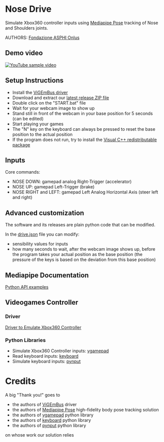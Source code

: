 # Nose Drive #
Simulate Xbox360 controller inputs using [Mediapipe Pose](https://google.github.io/mediapipe/solutions/pose.html) tracking of Nose and Shoulders joints.

AUTHORS: [Fondazione ASPHI Onlus](https://asphi.it/)

## Demo video ##
[![YouTube sample video](https://img.youtube.com/vi/r1LHRb9G_eM/0.jpg)](https://www.youtube.com/watch?v=r1LHRb9G_eM)

## Setup Instructions ##
* Install the [ViGEmBus driver](https://github.com/ViGEm/ViGEmBus/releases)
* Download and extract our [latest release ZIP file](https://github.com/Fondazione-ASPHI/Nose-Drive/releases)
* Double click on the "START.bat" file
* Wait for your webcam image to show up
* Stand still in front of the webcam in your base position for 5 seconds (can be edited)
* Start playing your games
* The "N" key on the keyboard can always be pressed to reset the base position to the actual position
* If the program does not run, try to install the [Visual C++ redistributable package](https://learn.microsoft.com/it-it/cpp/windows/latest-supported-vc-redist?view=msvc-170#visual-studio-2015-2017-2019-and-2022)

## Inputs
Core commands:
* NOSE DOWN: gamepad analog Right-Trigger (accelerator)
* NOSE UP: gamepad Left-Trigger (brake)
* NOSE RIGHT and LEFT: gamepad Left Analog Horizontal Axis (steer left and right) 

## Advanced customization ##
The software and its releases are plain python code that can be modified.

In the [drive.json](https://github.com/Fondazione-ASPHI/Nose-Drive/blob/main/drive.json) file you can modify:
* sensibility values for inputs
* how many seconds to wait, after the webcam image shows up, before the program takes your actual position as the base position (the pressure of the keys is based on the deviation from this base position)

## Mediapipe Documentation ##
[Python API examples](https://developers.google.com/mediapipe/solutions/vision/face_landmarker/python)

## Videogames Controller ##
### Driver ###
[Driver to Emulate Xbox360 Controller](https://github.com/ViGEm/ViGEmBus/releases)
### Python Libraries ###
* Simulate Xbox360 Controller inputs: [vgamepad](https://pypi.org/project/vgamepad/)
* Read keyboard inputs: [keyboard](https://github.com/boppreh/keyboard#api)
* Simulate keyboard inputs: [pynput](https://pypi.org/project/pynput/)

# Credits #
A big "Thank you!" goes to
* the authors of [ViGEmBus](https://github.com/ViGEm/ViGEmBus) driver
* the authors of [Mediapipe Pose](https://google.github.io/mediapipe/solutions/pose.html) high-fidelity body pose tracking solution
* the authors of [vgamepad](https://pypi.org/project/vgamepad/) python library
* the authors of [keyboard](https://github.com/boppreh/keyboard) python library
* the authors of [pynput](https://pypi.org/project/pynput/) python library

on whose work our solution relies

